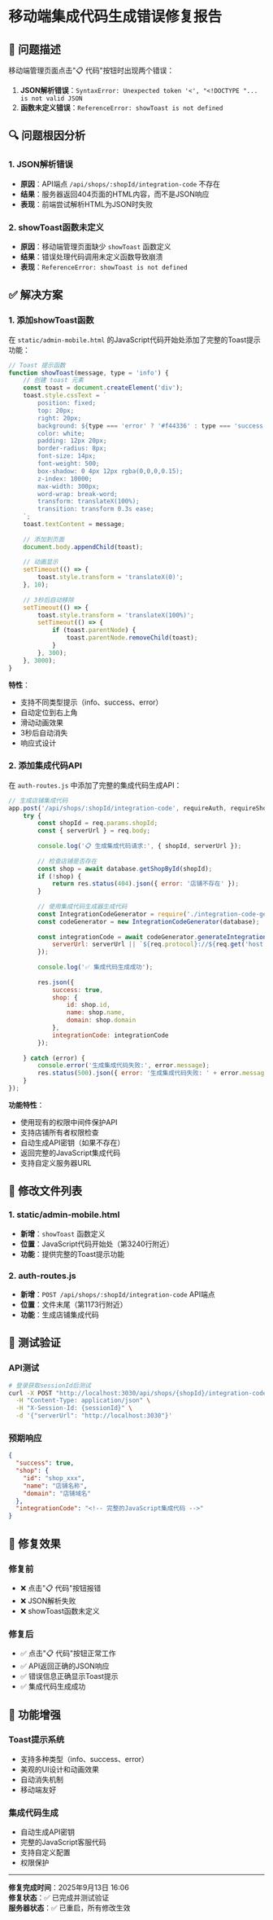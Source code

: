 # 移动端集成代码生成错误修复报告

## 🚨 问题描述
移动端管理页面点击"📋 代码"按钮时出现两个错误：
1. **JSON解析错误**：`SyntaxError: Unexpected token '<', "<!DOCTYPE "... is not valid JSON`
2. **函数未定义错误**：`ReferenceError: showToast is not defined`

## 🔍 问题根因分析

### 1. JSON解析错误
- **原因**：API端点 `/api/shops/:shopId/integration-code` 不存在
- **结果**：服务器返回404页面的HTML内容，而不是JSON响应
- **表现**：前端尝试解析HTML为JSON时失败

### 2. showToast函数未定义
- **原因**：移动端管理页面缺少 `showToast` 函数定义
- **结果**：错误处理代码调用未定义函数导致崩溃
- **表现**：`ReferenceError: showToast is not defined`

## ✅ 解决方案

### 1. 添加showToast函数
在 `static/admin-mobile.html` 的JavaScript代码开始处添加了完整的Toast提示功能：

```javascript
// Toast 提示函数
function showToast(message, type = 'info') {
    // 创建 toast 元素
    const toast = document.createElement('div');
    toast.style.cssText = `
        position: fixed;
        top: 20px;
        right: 20px;
        background: ${type === 'error' ? '#f44336' : type === 'success' ? '#4caf50' : '#2196f3'};
        color: white;
        padding: 12px 20px;
        border-radius: 8px;
        font-size: 14px;
        font-weight: 500;
        box-shadow: 0 4px 12px rgba(0,0,0,0.15);
        z-index: 10000;
        max-width: 300px;
        word-wrap: break-word;
        transform: translateX(100%);
        transition: transform 0.3s ease;
    `;
    toast.textContent = message;
    
    // 添加到页面
    document.body.appendChild(toast);
    
    // 动画显示
    setTimeout(() => {
        toast.style.transform = 'translateX(0)';
    }, 10);
    
    // 3秒后自动移除
    setTimeout(() => {
        toast.style.transform = 'translateX(100%)';
        setTimeout(() => {
            if (toast.parentNode) {
                toast.parentNode.removeChild(toast);
            }
        }, 300);
    }, 3000);
}
```

**特性**：
- 支持不同类型提示（info、success、error）
- 自动定位到右上角
- 滑动动画效果
- 3秒后自动消失
- 响应式设计

### 2. 添加集成代码API
在 `auth-routes.js` 中添加了完整的集成代码生成API：

```javascript
// 生成店铺集成代码
app.post('/api/shops/:shopId/integration-code', requireAuth, requireShopOwner, async (req, res) => {
    try {
        const shopId = req.params.shopId;
        const { serverUrl } = req.body;
        
        console.log('📋 生成集成代码请求:', { shopId, serverUrl });
        
        // 检查店铺是否存在
        const shop = await database.getShopById(shopId);
        if (!shop) {
            return res.status(404).json({ error: '店铺不存在' });
        }
        
        // 使用集成代码生成器生成代码
        const IntegrationCodeGenerator = require('./integration-code-generator');
        const codeGenerator = new IntegrationCodeGenerator(database);
        
        const integrationCode = await codeGenerator.generateIntegrationCode(shopId, {
            serverUrl: serverUrl || `${req.protocol}://${req.get('host')}`
        });
        
        console.log('✅ 集成代码生成成功');
        
        res.json({
            success: true,
            shop: {
                id: shop.id,
                name: shop.name,
                domain: shop.domain
            },
            integrationCode: integrationCode
        });
        
    } catch (error) {
        console.error('生成集成代码失败:', error.message);
        res.status(500).json({ error: '生成集成代码失败: ' + error.message });
    }
});
```

**功能特性**：
- 使用现有的权限中间件保护API
- 支持店铺所有者权限检查
- 自动生成API密钥（如果不存在）
- 返回完整的JavaScript集成代码
- 支持自定义服务器URL

## 🔧 修改文件列表

### 1. static/admin-mobile.html
- **新增**：`showToast` 函数定义
- **位置**：JavaScript代码开始处（第3240行附近）
- **功能**：提供完整的Toast提示功能

### 2. auth-routes.js
- **新增**：`POST /api/shops/:shopId/integration-code` API端点
- **位置**：文件末尾（第1173行附近）
- **功能**：生成店铺集成代码

## 🧪 测试验证

### API测试
```bash
# 登录获取sessionId后测试
curl -X POST "http://localhost:3030/api/shops/{shopId}/integration-code" \
  -H "Content-Type: application/json" \
  -H "X-Session-Id: {sessionId}" \
  -d '{"serverUrl": "http://localhost:3030"}'
```

### 预期响应
```json
{
  "success": true,
  "shop": {
    "id": "shop_xxx",
    "name": "店铺名称",
    "domain": "店铺域名"
  },
  "integrationCode": "<!-- 完整的JavaScript集成代码 -->"
}
```

## 🎯 修复效果

### 修复前
- ❌ 点击"📋 代码"按钮报错
- ❌ JSON解析失败
- ❌ showToast函数未定义

### 修复后
- ✅ 点击"📋 代码"按钮正常工作
- ✅ API返回正确的JSON响应
- ✅ 错误信息正确显示Toast提示
- ✅ 集成代码生成成功

## 🚀 功能增强

### Toast提示系统
- 支持多种类型（info、success、error）
- 美观的UI设计和动画效果
- 自动消失机制
- 移动端友好

### 集成代码生成
- 自动生成API密钥
- 完整的JavaScript客服代码
- 支持自定义配置
- 权限保护

---

**修复完成时间**：2025年9月13日 16:06  
**修复状态**：✅ 已完成并测试验证  
**服务器状态**：✅ 已重启，所有修改生效
